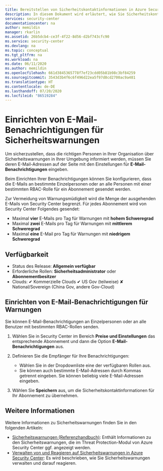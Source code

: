 ```yaml
---
title: Bereitstellen von Sicherheitskontaktinformationen in Azure Security Center | Microsoft Docs
description: In diesem Dokument wird erläutert, wie Sie Sicherheitskontaktinformationen in Azure Security Center bereitstellen.
services: security-center
documentationcenter: na
author: memildin
manager: rkarlin
ms.assetid: 26b5dcb4-ce3f-4f22-8d56-d2bf743cfc90
ms.service: security-center
ms.devlang: na
ms.topic: conceptual
ms.tgt_pltfrm: na
ms.workload: na
ms.date: 06/11/2020
ms.author: memildin
ms.openlocfilehash: 661d3845365778f7ef23cdd05b81b98c3bf84259
ms.sourcegitcommit: 3543d3b4f6c6f496d22ea5f97d8cd2700ac9a481
ms.translationtype: HT
ms.contentlocale: de-DE
ms.lasthandoff: 07/20/2020
ms.locfileid: "86519284"
---
```

# <a name="set-up-email-notifications-for-security-alerts"></a>Einrichten von E-Mail-Benachrichtigungen für Sicherheitswarnungen 

Um sicherzustellen, dass die richtigen Personen in Ihrer Organisation über Sicherheitswarnungen in Ihrer Umgebung informiert werden, müssen Sie deren E-Mail-Adressen auf der Seite mit den Einstellungen für **E-Mail-Benachrichtigungen** eingeben.

Beim Einrichten Ihrer Benachrichtigungen können Sie konfigurieren, dass die E-Mails an bestimmte Einzelpersonen oder an alle Personen mit einer bestimmten RBAC-Rolle für ein Abonnement gesendet werden. 

Zur Vermeidung von Warnungsmüdigkeit wird die Menge der ausgehenden E-Mails von Security Center begrenzt. Für jedes Abonnement wird von Security Center Folgendes gesendet:

- Maximal **vier** E-Mails pro Tag für Warnungen mit **hohem Schweregrad**
- Maximal **zwei** E-Mails pro Tag für Warnungen mit **mittlerem Schweregrad**
- Maximal **eine** E-Mail pro Tag für Warnungen mit **niedrigem Schweregrad**

## <a name="availability"></a>Verfügbarkeit

- Status des Release: **Allgemein verfügbar**
- Erforderliche Rollen: **Sicherheitsadministrator** oder **Abonnementbesitzer** 
- Clouds: ✔ Kommerzielle Clouds ✔ US Gov (teilweise) ✘ National/Sovereign (China Gov, andere Gov-Cloud)


## <a name="set-up-email-notifications-for-alerts"></a>Einrichten von E-Mail-Benachrichtigungen für Warnungen <a name="email"></a>

Sie können E-Mail-Benachrichtigungen an Einzelpersonen oder an alle Benutzer mit bestimmten RBAC-Rollen senden.

1. Wählen Sie in Security Center im Bereich **Preise und Einstellungen** das entsprechende Abonnement und dann die Option **E-Mail-Benachrichtigungen** aus.

1. Definieren Sie die Empfänger für Ihre Benachrichtigungen:

    - Wählen Sie in der Dropdownliste eine der verfügbaren Rollen aus.
    - Sie können auch bestimmte E-Mail-Adressen durch Kommas getrennt eingeben. Sie können beliebig viele E-Mail-Adressen eingeben.

1. Wählen Sie **Speichern** aus, um die Sicherheitskontaktinformationen für Ihr Abonnement zu übernehmen.


## <a name="see-also"></a>Weitere Informationen
Weitere Informationen zu Sicherheitswarnungen finden Sie in den folgenden Artikeln:

* [Sicherheitswarnungen (Referenzhandbuch)](alerts-reference.md): Enthält Informationen zu den Sicherheitswarnungen, die im Threat Protection-Modul von Azure Security Center ggf. angezeigt werden.
* [Verwalten von und Reagieren auf Sicherheitswarnungen in Azure Security Center](security-center-managing-and-responding-alerts.md): Es wird beschrieben, wie Sie Sicherheitswarnungen verwalten und darauf reagieren.